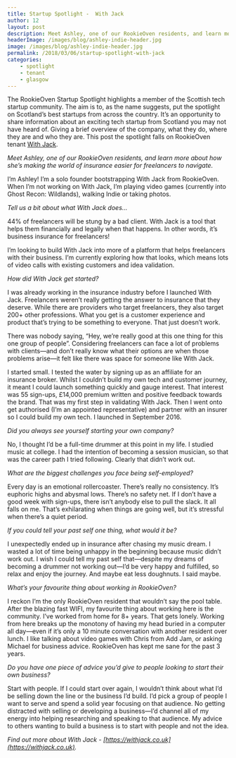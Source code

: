 ```yaml
---
title: Startup Spotlight -  With Jack
author: 12
layout: post
description: Meet Ashley, one of our RookieOven residents, and learn more about how she’s making the world of insurance easier for freelancers to navigate.
headerImage: /images/blog/ashley-indie-header.jpg
image: /images/blog/ashley-indie-header.jpg
permalink: /2018/03/06/startup-spotlight-with-jack
categories:  
    - spotlight
    - tenant
    - glasgow
---
```

The RookieOven Startup Spotlight highlights a member of the Scottish tech startup community. The aim is to, as the name suggests, put the spotlight on Scotland’s best startups from across the country. It’s an opportunity to share information about an exciting tech startup from Scotland you may not have heard of. Giving a brief overview of the company, what they do, where they are and who they are. This post the spotlight falls on RookieOven tenant [With Jack](https://withjack.co.uk).

_Meet Ashley, one of our RookieOven residents, and learn more about how she’s making the world of insurance easier for freelancers to navigate._

I’m Ashley! I’m a solo founder bootstrapping With Jack from RookieOven. When I’m not working on With Jack, I’m playing video games (currently into Ghost Recon: Wildlands), walking Indie or taking photos.

_Tell us a bit about what With Jack does…_

44% of freelancers will be stung by a bad client. With Jack is a tool that helps them financially and legally when that happens. In other words, it’s business insurance for freelancers!

I’m looking to build With Jack into more of a platform that helps freelancers with their business. I’m currently exploring how that looks, which means lots of video calls with existing customers and idea validation.

_How did With Jack get started?_

I was already working in the insurance industry before I launched With Jack. Freelancers weren’t really getting the answer to insurance that they deserve. While there are providers who target freelancers, they also target 200+ other professions. What you get is a customer experience and product that’s trying to be something to everyone. That just doesn’t work.

There was nobody saying, “Hey, we’re really good at this one thing for this one group of people”. Considering freelancers can face a lot of problems with clients—and don’t really know what their options are when those problems arise—it felt like there was space for someone like With Jack.

I started small. I tested the water by signing up as an affiliate for an insurance broker. Whilst I couldn’t build my own tech and customer journey, it meant I could launch something quickly and gauge interest. That interest was 55 sign-ups, £14,000 premium written and positive feedback towards the brand. That was my first step in validating With Jack. Then I went onto get authorised (I’m an appointed representative) and partner with an insurer so I could build my own tech. I launched in September 2016.

_Did you always see yourself starting your own company?_

No, I thought I’d be a full-time drummer at this point in my life. I studied music at college. I had the intention of becoming a session musician, so that was the career path I tried following. Clearly that didn’t work out.

_What are the biggest challenges you face being self-employed?_

Every day is an emotional rollercoaster. There’s really no consistency. It’s euphoric highs and abysmal lows. There’s no safety net. If I don’t have a good week with sign-ups, there isn’t anybody else to pull the slack. It all falls on me. That’s exhilarating when things are going well, but it’s stressful when there’s a quiet period.

_If you could tell your past self one thing, what would it be?_

I unexpectedly ended up in insurance after chasing my music dream. I wasted a lot of time being unhappy in the beginning because music didn’t work out. I wish I could tell my past self that—despite my dreams of becoming a drummer not working out—I’d be very happy and fulfilled, so relax and enjoy the journey. And maybe eat less doughnuts. I said maybe.

_What’s your favourite thing about working in RookieOven?_

I reckon I’m the only RookieOven resident that wouldn’t say the pool table. After the blazing fast WIFI, my favourite thing about working here is the community. I’ve worked from home for 8+ years. That gets lonely. Working from here breaks up the monotony of having my head buried in a computer all day—even if it’s only a 10 minute conversation with another resident over lunch. I like talking about video games with Chris from Add Jam, or asking Michael for business advice. RookieOven has kept me sane for the past 3 years.

_Do you have one piece of advice you’d give to people looking to start their own business?_

Start with people. If I could start over again, I wouldn’t think about what I’d be selling down the line or the business I’d build. I’d pick a group of people I want to serve and spend a solid year focusing on that audience. No getting distracted with selling or developing a business—I’d channel all of my energy into helping researching and speaking to that audience. My advice to others wanting to build a business is to start with people and not the idea.

*Find out more about With Jack - [https://withjack.co.uk](https://withjack.co.uk).*
